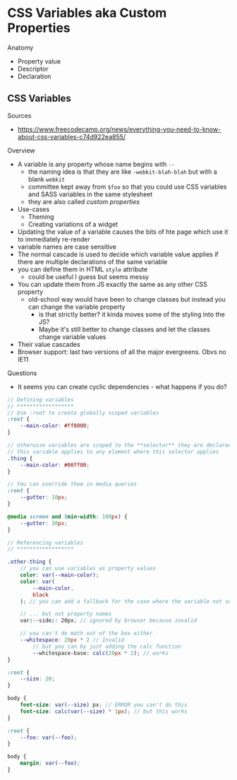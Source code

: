 # CSS Variables aka Custom Properties

Anatomy

- Property value
- Descriptor
- Declaration

## CSS Variables

Sources

- https://www.freecodecamp.org/news/everything-you-need-to-know-about-css-variables-c74d922ea855/

Overview

- A variable is any property whose name begins with `--`
    - the naming idea is that they are like `-webkit-blah-blah` but with a blank
      `webkit`
    - committee kept away from `$foo` so that you could use CSS variables and
      SASS variables in the same stylesheet
    - they are also called _custom properties_
- Use-cases
    - Theming
    - Creating variations of a widget
- Updating the value of a variable causes the bits of hte page which use it to
  immediately re-render
- variable names are case sensitive
- The normal cascade is used to decide which variable value applies if there are
  multiple declarations of the same variable
- you can define them in HTML `style` attribute
    - could be useful I guess but seems messy
- You can update them from JS exactly the same as any other CSS property
    - old-school way would have been to change classes but instead you can
      change the variable property
        - is that strictly better? it kinda moves some of the styling into the
          JS?
        - Maybe it's still better to change classes and let the classes change
          variable values
- Their value cascades
- Browser support: last two versions of all the major evergreens. Obvs no IE11

Questions

- It seems you can create cyclic dependencies - what happens if you do?

```scss
// Defining variables
// ******************
// Use :root to create globally scoped variables
:root {
    --main-color: #ff0000;
}

// otherwise variables are scoped to the **selector** they are declared in i.e.
// this variable applies to any element where this selector applies
.thing {
    --main-color: #00ff00;
}

// You can override them in media queries
:root {
    --gutter: 10px;
}

@media screen and (min-width: 100px) {
    --gutter: 30px;
}

// Referencing variables
// ******************

.other-thing {
    // you can use variables as property values
    color: var(--main-color);
    color: var(
        --main-color,
        black
    ); // you can add a fallback for the case where the variable not set

    // ... but not property names
    var(--side): 20px; // ignored by browser because invalid

    // you can't do math out of the box either
    --whitespace: 20px * 2 // Invalid
        // but you can by just adding the calc function
        --whitespace-base: calc(20px * 2); // works
}

:root {
    --size: 20;
}

body {
    font-size: var(--size) px; // ERROR you can't do this
    font-size: calc(var(--size) * 1px); // but this works
}
```

```scss
:root {
    --foo: var(--foo);
}

body {
    margin: var(--foo);
}
```
